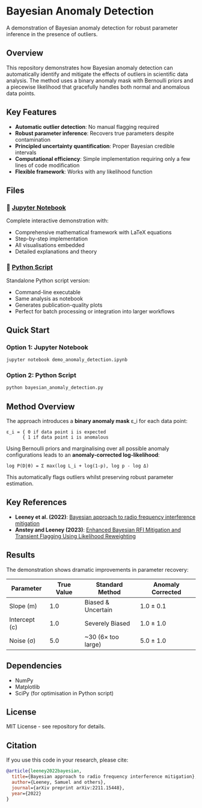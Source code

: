 # Bayesian Anomaly Detection

A demonstration of Bayesian anomaly detection for robust parameter inference in the presence of outliers.

## Overview

This repository demonstrates how Bayesian anomaly detection can automatically identify and mitigate the effects of outliers in scientific data analysis. The method uses a binary anomaly mask with Bernoulli priors and a piecewise likelihood that gracefully handles both normal and anomalous data points.

## Key Features

- **Automatic outlier detection**: No manual flagging required
- **Robust parameter inference**: Recovers true parameters despite contamination
- **Principled uncertainty quantification**: Proper Bayesian credible intervals
- **Computational efficiency**: Simple implementation requiring only a few lines of code modification
- **Flexible framework**: Works with any likelihood function

## Files

### 📓 [Jupyter Notebook](demo_anomaly_detection.ipynb)
Complete interactive demonstration with:
- Comprehensive mathematical framework with LaTeX equations
- Step-by-step implementation
- All visualisations embedded
- Detailed explanations and theory

### 🐍 [Python Script](bayesian_anomaly_detection.py)
Standalone Python script version:
- Command-line executable
- Same analysis as notebook
- Generates publication-quality plots
- Perfect for batch processing or integration into larger workflows

## Quick Start

### Option 1: Jupyter Notebook
```bash
jupyter notebook demo_anomaly_detection.ipynb
```

### Option 2: Python Script
```bash
python bayesian_anomaly_detection.py
```

## Method Overview

The approach introduces a **binary anomaly mask** ε_i for each data point:

```
ε_i = { 0 if data point i is expected
      { 1 if data point i is anomalous
```

Using Bernoulli priors and marginalising over all possible anomaly configurations leads to an **anomaly-corrected log-likelihood**:

```
log P(D|θ) = Σ max(log L_i + log(1-p), log p - log Δ)
```

This automatically flags outliers whilst preserving robust parameter estimation.

## Key References

- **Leeney et al. (2022)**: [Bayesian approach to radio frequency interference mitigation](https://arxiv.org/abs/2211.15448)
- **Anstey and Leeney (2023)**: [Enhanced Bayesian RFI Mitigation and Transient Flagging Using Likelihood Reweighting](https://arxiv.org/abs/2310.02146)

## Results

The demonstration shows dramatic improvements in parameter recovery:

| Parameter | True Value | Standard Method | Anomaly Corrected |
|-----------|------------|-----------------|-------------------|
| Slope (m) | 1.0        | Biased & Uncertain | 1.0 ± 0.1 |
| Intercept (c) | 1.0    | Severely Biased | 1.0 ± 1.0 |
| Noise (σ) | 5.0        | ~30 (6× too large) | 5.0 ± 1.0 |

## Dependencies

- NumPy
- Matplotlib
- SciPy (for optimisation in Python script)

## License

MIT License - see repository for details.

## Citation

If you use this code in your research, please cite:

```bibtex
@article{leeney2022bayesian,
  title={Bayesian approach to radio frequency interference mitigation},
  author={Leeney, Samuel and others},
  journal={arXiv preprint arXiv:2211.15448},
  year={2022}
}
```